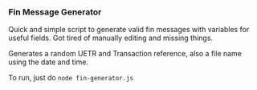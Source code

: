 ### Fin Message Generator

Quick and simple script to generate valid fin messages with variables for useful fields. Got tired of manually editing and missing things. 

Generates a random UETR and Transaction reference, also a file name using the date and time.

To run, just do `node fin-generator.js`